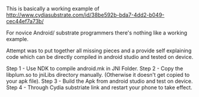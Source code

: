 This is basically a working example of http://www.cydiasubstrate.com/id/38be592b-bda7-4dd2-b049-cec44ef7a73b/

For novice Android/ substrate programmers there's nothing like a working example.

Attempt was to put together all missing pieces and a provide self explaining code which can be directly compiled in android studio and tested on device.

Step 1 - Use NDK to compile android.mk in JNI Folder.
Step 2 - Copy the libplum.so to jniLibs directory manually. (Otherwise it doesn't get copied to your apk file).
Step 3 - Build the Apk from android studio and test on device.
Step 4 - Through Cydia substriate link and restart your phone to take effect.
